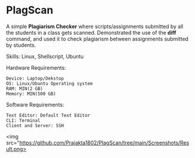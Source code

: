# PlagScan

A simple **Plagiarism Checker** where scripts/assignments submitted by all the students in a class gets scanned.
Demonstrated the use of the **diff** command, and used it to check plagiarism between assignments submitted by students.

Skills: Linux, Shellscript, Ubuntu

Hardware Requirements: 

    Device: Laptop/Dekstop
    OS: Linux/Ubuntu Operating system
    RAM: MIN(2 GB)
    Memory: MIN(500 GB)
    
    
Software Requirements:
    
    Text Editor: Default Text Editor
    CLI: Terminal
    Client and Server: SSH
    
    
<img src="https://github.com/Prajakta1802/PlagScan/tree/main/Screenshots/Result.png></img>
